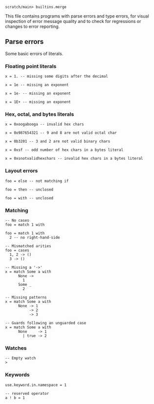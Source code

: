 
```ucm:hide
scratch/main> builtins.merge
```

This file contains programs with parse errors and type errors, for visual inspection of error message quality and to check for regressions or changes to error reporting.

## Parse errors

Some basic errors of literals.

### Floating point literals

```unison:error
x = 1. -- missing some digits after the decimal
```

```unison:error
x = 1e -- missing an exponent
```

```unison:error
x = 1e- -- missing an exponent
```

```unison:error
x = 1E+ -- missing an exponent
```

### Hex, octal, and bytes literals

```unison:error
x = 0xoogabooga -- invalid hex chars
```

```unison:error
x = 0o987654321 -- 9 and 8 are not valid octal char
```

```unison:error
x = 0b3201 -- 3 and 2 are not valid binary chars
```

```unison:error
x = 0xsf -- odd number of hex chars in a bytes literal
```

```unison:error
x = 0xsnotvalidhexchars -- invalid hex chars in a bytes literal
```

### Layout errors

```unison:error
foo = else -- not matching if
```

```unison:error
foo = then -- unclosed
```

```unison:error
foo = with -- unclosed
```

### Matching

```unison:error
-- No cases
foo = match 1 with
```

```unison:error
foo = match 1 with
  2 -- no right-hand-side
```

```unison:error
-- Mismatched arities
foo = cases
  1, 2 -> ()
  3 -> ()
```

```unison:error
-- Missing a '->'
x = match Some a with
      None ->
        1
      Some _
        2
```

```unison:error
-- Missing patterns
x = match Some a with
      None -> 1
           -> 2
           -> 3
```

```unison:error
-- Guards following an unguarded case
x = match Some a with
      None     -> 1
        | true -> 2
```

### Watches

```unison:error
-- Empty watch
>
```

### Keywords

```unison:error
use.keyword.in.namespace = 1
```

```unison:error
-- reserved operator
a ! b = 1
```
